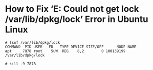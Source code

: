 # How to Fix ‘E: Could not get lock /var/lib/dpkg/lock’ Error in Ubuntu Linux





```shell
# lsof /var/lib/dpkg/lock
COMMAND  PID USER   FD   TYPE DEVICE SIZE/OFF      NODE NAME
apt     7878 root    5uW  REG    8,2        0 100139199 /var/lib/dpkg/lock

# kill -9 7878
```

